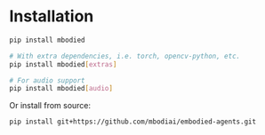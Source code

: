 # Installation

```bash
pip install mbodied

# With extra dependencies, i.e. torch, opencv-python, etc.
pip install mbodied[extras]

# For audio support
pip install mbodied[audio]
```

Or install from source:

```bash
pip install git+https://github.com/mbodiai/embodied-agents.git
```
